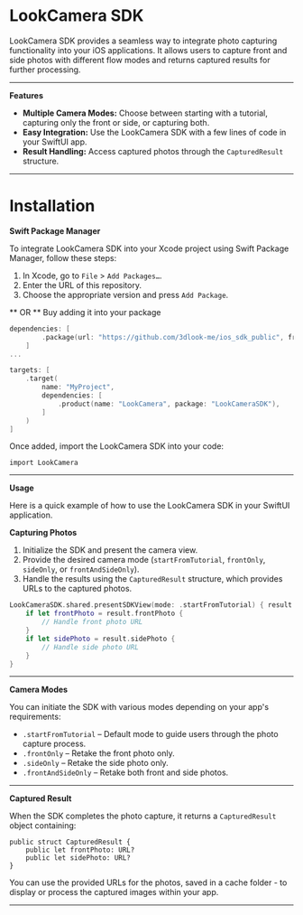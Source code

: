# LookCamera SDK

LookCamera SDK provides a seamless way to integrate photo capturing functionality into your iOS applications. It allows users to capture front and side photos with different flow modes and returns captured results for further processing.

---

**Features**
- **Multiple Camera Modes:** Choose between starting with a tutorial, capturing only the front or side, or capturing both.
- **Easy Integration:** Use the LookCamera SDK with a few lines of code in your SwiftUI app.
- **Result Handling:** Access captured photos through the `CapturedResult` structure.

---

# Installation

**Swift Package Manager**

To integrate LookCamera SDK into your Xcode project using Swift Package Manager, follow these steps:

1. In Xcode, go to `File` > `Add Packages…`.
2. Enter the URL of this repository.
3. Choose the appropriate version and press `Add Package`.

** OR **
Buy adding it into your package

```swift
dependencies: [
        .package(url: "https://github.com/3dlook-me/ios_sdk_public", from: "0.0.1")
    ]
...

targets: [
    .target(
        name: "MyProject",
        dependencies: [
            .product(name: "LookCamera", package: "LookCameraSDK"),
        ]
    )
]
```



Once added, import the LookCamera SDK into your code:

```
import LookCamera
```

---

**Usage**

Here is a quick example of how to use the LookCamera SDK in your SwiftUI application.

**Capturing Photos**

1. Initialize the SDK and present the camera view.
2. Provide the desired camera mode (`startFromTutorial`, `frontOnly`, `sideOnly`, or `frontAndSideOnly`).
3. Handle the results using the `CapturedResult` structure, which provides URLs to the captured photos.

```swift
LookCameraSDK.shared.presentSDKView(mode: .startFromTutorial) { result in
    if let frontPhoto = result.frontPhoto {
        // Handle front photo URL
    }
    if let sidePhoto = result.sidePhoto {
        // Handle side photo URL
    }
}
```

---

**Camera Modes**

You can initiate the SDK with various modes depending on your app's requirements:

- `.startFromTutorial` – Default mode to guide users through the photo capture process.
- `.frontOnly` – Retake the front photo only.
- `.sideOnly` – Retake the side photo only.
- `.frontAndSideOnly` – Retake both front and side photos.

---

**Captured Result**

When the SDK completes the photo capture, it returns a `CapturedResult` object containing:

```
public struct CapturedResult {
    public let frontPhoto: URL?
    public let sidePhoto: URL?
}
```

You can use the provided URLs for the photos, saved in a cache folder - to display or process the captured images within your app.

---
